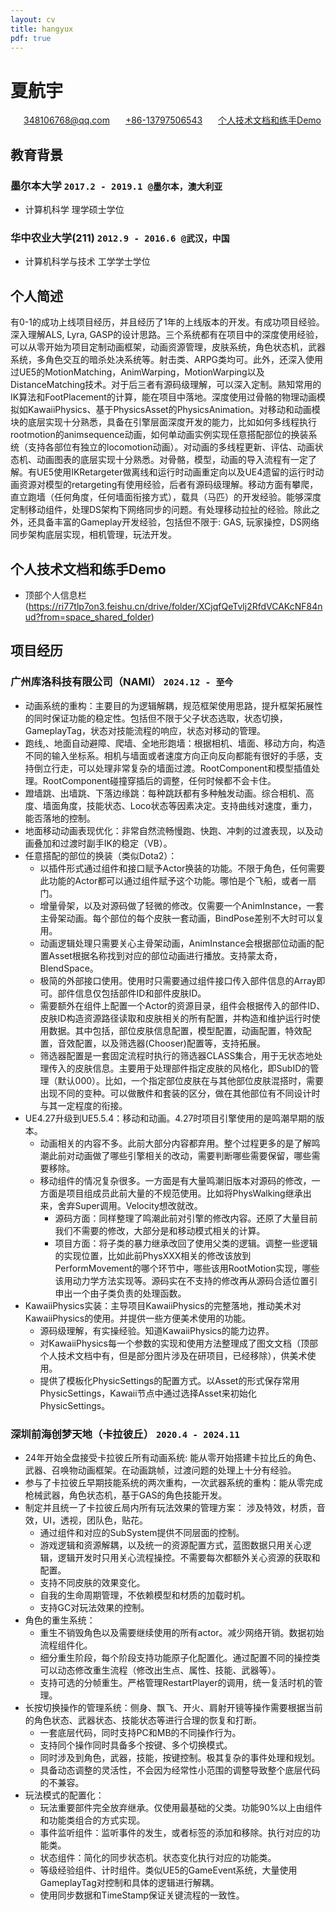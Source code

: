 ```yaml
---
layout: cv
title: hangyux
pdf: true
---
```

# 夏航宇

<div id="webaddress">
<i class="fi-mail" style="margin-left:1em"></i>
  <a href="348106768@qq.com" style="margin-left:0.5em">348106768@qq.com</a>
<i class="fi-telephone" style="margin-left:1em"></i>
  <a href="348106768@qq.com" style="margin-left:0.5em">+86-13797506543</a>
<i class="fi-mail" style="margin-left:1em"></i>
  <a href="https://ri77tlp7on3.feishu.cn/drive/folder/XCjqfQeTvlj2RfdVCAKcNF84nud" style="margin-left:0.5em">个人技术文档和练手Demo</a>
</div>


## **教育背景**
### **墨尔本大学** `2017.2 - 2019.1 @墨尔本，澳大利亚`
- 计算机科学 理学硕士学位
  
### **华中农业大学(211)** `2012.9 - 2016.6 @武汉，中国`
- 计算机科学与技术 工学学士学位
  
## **个人简述**
  有0-1的成功上线项目经历，并且经历了1年的上线版本的开发。有成功项目经验。深入理解ALS, Lyra, GASP的设计思路。三个系统都有在项目中的深度使用经验，可以从零开始为项目定制动画框架，动画资源管理，皮肤系统，角色状态机，武器系统，多角色交互的暗杀处决系统等。射击类、ARPG类均可。此外，还深入使用过UE5的MotionMatching，AnimWarping，MotionWarping以及DistanceMatching技术。对于后三者有源码级理解，可以深入定制。熟知常用的IK算法和FootPlacement的计算，能在项目中落地。深度使用过骨骼的物理动画模拟如KawaiiPhysics、基于PhysicsAsset的PhysicsAnimation。对移动和动画模块的底层实现十分熟悉，具备在引擎层面深度开发的能力，比如如何多线程执行rootmotion的animsequence动画，如何单动画实例实现任意搭配部位的换装系统（支持各部位有独立的locomotion动画）。对动画的多线程更新、评估、动画状态机、动画图表的底层实现十分熟悉。对骨骼，模型，动画的导入流程有一定了解。有UE5使用IKRetargeter做离线和运行时动画重定向以及UE4遗留的运行时动画资源对模型的retargeting有使用经验，后者有源码级理解。移动方面有攀爬，直立跑墙（任何角度，任何墙面衔接方式），载具（马匹）的开发经验。能够深度定制移动组件，处理DS架构下网络同步的问题。有处理移动拉扯的经验。除此之外，还具备丰富的Gameplay开发经验，包括但不限于: GAS, 玩家操控，DS网络同步架构底层实现，相机管理，玩法开发。

## **个人技术文档和练手Demo**
- 顶部个人信息栏(https://ri77tlp7on3.feishu.cn/drive/folder/XCjqfQeTvlj2RfdVCAKcNF84nud?from=space_shared_folder)

## **项目经历**
### **广州库洛科技有限公司（NAMI）** `2024.12 - 至今`
- 动画系统的重构：主要目的为逻辑解耦，规范框架使用思路，提升框架拓展性的同时保证功能的稳定性。包括但不限于父子状态选取，状态切换，GameplayTag，状态对技能流程的响应，状态对移动的管理。
- 跑线,、地面自动避障、爬墙、全地形跑墙：根据相机、墙面、移动方向，构造不同的输入坐标系。相机与墙面或者速度方向正向反向都能有很好的手感，支持倒立行走，可以处理非常复杂的墙面过渡。RootComponent和模型插值处理。RootComponent碰撞穿插后的调整，任何时候都不会卡住。
- 蹬墙跳、出墙跳、下落边缘跳：每种跳跃都有多种触发动画。综合相机、高度、墙面角度，技能状态、Loco状态等因素决定。支持曲线对速度，重力，能否落地的控制。
- 地面移动动画表现优化：非常自然流畅慢跑、快跑、冲刺的过渡表现，以及动画叠加和过渡时副手IK的稳定（VB）。
- 任意搭配的部位的换装（类似Dota2）：
   - 以插件形式通过组件和接口赋予Actor换装的功能。不限于角色，任何需要此功能的Actor都可以通过组件赋予这个功能。哪怕是个飞船，或者一扇门。
   - 增量骨架，以及对源码做了轻微的修改。仅需要一个AnimInstance，一套主骨架动画。每个部位的每个皮肤一套动画，BindPose差别不大时可以复用。
   - 动画逻辑处理只需要关心主骨架动画，AnimInstance会根据部位动画的配置Asset根据名称找到对应的部位动画进行播放。支持蒙太奇，BlendSpace。
   - 极简的外部接口使用。使用时只需要通过组件接口传入部件信息的Array即可。部件信息仅包括部件ID和部件皮肤ID。
   - 需要额外在组件上配置一个Actor的资源目录，组件会根据传入的部件ID、皮肤ID构造资源路径读取和皮肤相关的所有配置，并构造和维护运行时使用数据。其中包括，部位皮肤信息配置，模型配置，动画配置，特效配置，音效配置，以及筛选器(Chooser)配置等，支持拓展。
   - 筛选器配置是一套固定流程时执行的筛选器CLASS集合，用于无状态地处理传入的皮肤信息。主要用于处理部件指定皮肤的风格化，即SubID的管理（默认000）。比如，一个指定部位皮肤在与其他部位皮肤混搭时，需要出现不同的变种。可以做散件和套装的区分，做在其他部位有不同设计时与其一定程度的衔接。
- UE4.27升级到UE5.5.4：移动和动画。4.27时项目引擎使用的是鸣潮早期的版本。
   - 动画相关的内容不多。此前大部分内容都弃用。整个过程更多的是了解鸣潮此前对动画做了哪些引擎相关的改动，需要判断哪些需要保留，哪些需要移除。
   - 移动组件的情况复杂很多。一方面是有大量鸣潮旧版本对源码的修改，一方面是项目组成员此前大量的不规范使用。比如将PhysWalking继承出来，舍弃Super调用。Velocity想改就改。
     - 源码方面：同样整理了鸣潮此前对引擎的修改内容。还原了大量目前我们不需要的修改，大部分是和移动模式相关的计算。
     - 项目方面：将子类的暴力继承改回了使用父类的逻辑。调整一些逻辑的实现位置，比如此前PhysXXX相关的修改该放到PerformMovement的哪个环节中，哪些该用RootMotion实现，哪些该用动力学方法实现等。源码实在不支持的修改再从源码合适位置引申出一个由子类负责的处理函数。
- KawaiiPhysics实装：主导项目KawaiiPhysics的完整落地，推动美术对KawaiiPhysics的使用。并提供一些方便美术使用的功能。
   - 源码级理解，有实操经验。知道KawaiiPhysics的能力边界。
   - 对KawaiiPhysics每一个参数的实现和使用方法整理成了图文文档（顶部个人技术文档中有，但是部分图片涉及在研项目，已经移除），供美术使用。
   - 提供了模板化PhysicSettings的配置方式。以Asset的形式保存常用PhysicSettings，Kawaii节点中通过选择Asset来初始化PhysicSettings。

### **深圳前海创梦天地（卡拉彼丘）** `2020.4 - 2024.11`
- 24年开始全盘接受卡拉彼丘所有动画系统: 能从零开始搭建卡拉比丘的角色、武器、召唤物动画框架。在动画跳帧，过渡问题的处理上十分有经验。
- 参与了卡拉彼丘早期技能系统的两次重构，一次武器系统的重构：能从零完成枪械武器，角色状态机，基于GAS的角色技能开发。
- 制定并且统一了卡拉彼丘局内所有玩法效果的管理方案： 涉及特效，材质，音效，UI，透视，团队色，贴花。
  - 通过组件和对应的SubSystem提供不同层面的控制。
  - 游戏逻辑和资源解耦，以及统一的资源配置方式，蓝图数据只用关心逻辑，逻辑开发时只用关心流程操控。不需要每次都额外关心资源的获取和配置。
  - 支持不同皮肤的效果变化。
  - 自我的生命周期管理，不依赖模型和材质的加载时机。
  - 支持GC对玩法效果的控制。
- 角色的重生系统：
  - 重生不销毁角色以及需要继续使用的所有actor。减少网络开销。数据初始流程组件化。
  - 细分重生阶段，每个阶段支持功能原子化配置化。通过配置不同的操控类可以动态修改重生流程（修改出生点、属性、技能、武器等）。
  - 支持可选的分帧重生。严格管理RestartPlayer的调用，统一复活时机的管理。
- 长按切换操作的管理系统：侧身、飘飞、开火、肩射开镜等操作需要根据当前的角色状态、武器状态、技能状态等进行合理的恢复和打断。
  - 一套底层代码，同时支持PC和MB的不同操作行为。
  - 支持同个操作同时具备多个按键、多个切换模式。
  - 同时涉及到角色，武器，技能，按键控制。极其复杂的事件处理和规划。
  - 具备动态调整的灵活性，不会因为经常性小范围的调整导致整个底层代码的不兼容。
- 玩法模式的配置化：
  - 玩法重要部件完全放弃继承。仅使用最基础的父类。功能90%以上由组件和功能类组合的方式实现。
  - 事件监听组件：监听事件的发生，或者标签的添加和移除。执行对应的功能类。
  - 状态组件：简化的同步状态机。状态变化执行对应的功能类。
  - 等级经验组件、计时组件。类似UE5的GameEvent系统，大量使用GameplayTag对控制和具体的逻辑进行解耦。
  - 使用同步数据和TimeStamp保证关键流程的一致性。

<!-- ### Footer

Last updated: Nov 2018 -->

